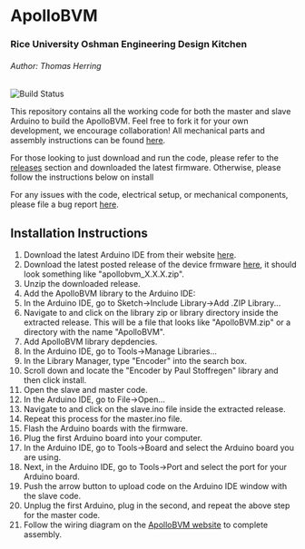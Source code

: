 # ApolloBVM #
### Rice University Oshman Engineering Design Kitchen ###
###### Author: Thomas Herring ######

![Build Status](https://github.com/apollobvm/apollobvm/workflows/build/badge.svg)
<!--[![Build Status](https://github.com/apollobvm/apollobvm/workflows/test/badge.svg)](https://github.com/arduino/arduino-cli-example/actions)-->

This repository contains all the working code for both the master and slave Arduino to build the ApolloBVM. Feel free to fork it for your own development, we encourage collaboration! All mechanical parts and assembly instructions can be found [here](http://oedk.rice.edu/apollobvm).

For those looking to just download and run the code, please refer to the [releases](https://github.com/apollobvm/apollobvm/releases) section and downloaded the latest firmware. Otherwise, please follow the instructions below on install

For any issues with the code, electrical setup, or mechanical components, please file a bug report [here](https://github.com/apollobvm/apollobvm/issues).

## Installation Instructions ##
1. Download the latest Arduino IDE from their website [here](https://www.arduino.cc/en/Main/Software).
2. Download the latest posted release of the device frmware [here](https://github.com/apollobvm/apollobvm/releases), it should look something like "apollobvm_X.X.X.zip".
3. Unzip the downloaded release.
3.  Add the ApolloBVM library to the Arduino IDE:
   1. In the Arduino IDE, go to Sketch->Include Library->Add .ZIP Library...
   2. Navigate to and click on the library zip or library directory inside the extracted release. This will be a file that looks like "ApolloBVM.zip" or a directory with the name "ApolloBVM".
4. Add ApolloBVM library depdencies.
  1. In the Arduino IDE, go to Tools->Manage Libraries...
  2. In the Library Manager, type "Encoder" into the search box.
  3. Scroll down and locate the "Encoder by Paul Stoffregen" library and then click install.
5. Open the slave and master code.
  1. In the Arduino IDE, go to File->Open...
  2. Navigate to and click on the slave.ino file inside the extracted release.
  3. Repeat this process for the master.ino file.
6. Flash the Arduino boards with the firmware.
  1. Plug the first Arduino board into your computer.
  2. In the Arduino IDE, go to Tools->Board and select the Arduino board you are using.
  3. Next, in the Arduino IDE, go to Tools->Port and select the port for your Arduino board.
  4. Push the arrow button to upload code on the Arduino IDE window with the slave code.
  5. Unplug the first Arduino, plug in the second, and repeat the above step for the master code.
7. Follow the wiring diagram on the [ApolloBVM website](http://oedk.rice.edu/apollobvm) to complete assembly.
    

